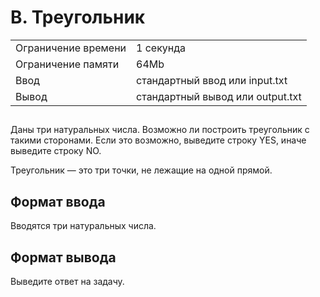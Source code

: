 <h1 class="title">B. Треугольник</h1>
     <table>
        <tbody><tr class="time-limit">
           <td class="property-title">Ограничение времени</td>
           <td>1&nbsp;секунда</td>
        </tr>
        <tr class="memory-limit">
           <td class="property-title">Ограничение памяти</td>
           <td>64Mb</td>
        </tr>
        <tr class="input-file">
           <td class="property-title">Ввод</td>
           <td colspan="1">стандартный ввод или input.txt</td>
        </tr>
        <tr class="output-file">
           <td class="property-title">Вывод</td>
           <td colspan="1">стандартный вывод или output.txt</td>
        </tr>
     </tbody></table>
  </div>
  <h2></h2>
  <div class="legend"><span style="">
        <p>Даны три натуральных числа. Возможно ли построить треугольник с такими сторонами. Если это возможно, выведите строку YES,
           иначе выведите строку NO.
        </p></span><p>Треугольник&nbsp;— это три точки, не лежащие на одной прямой. </p>
  </div>
  <h2>Формат ввода</h2>
  <div class="input-specification"><span style="">
        <p>Вводятся три натуральных числа. </p></span></div>
  <h2>Формат вывода</h2>
  <div class="output-specification"><span style="">
        <p>Выведите ответ на задачу. </p></span></div>

